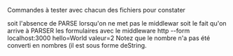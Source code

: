 Commandes à tester avec chacun des fichiers pour constater

soit l'absence de PARSE lorsqu'on ne met pas le middlewar
soit le fait qu'on arrive à PARSER les formulaires avec le middleware
http --form localhost:3000 hello=World valeur=2
Notez que le nombre n'a pas été converti en nombres (il est sous forme deString.
